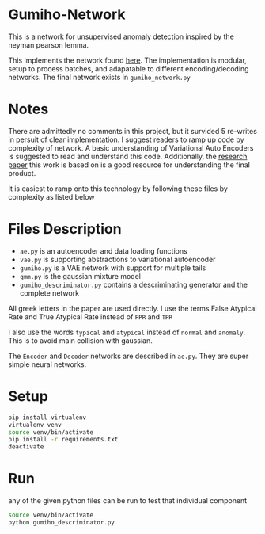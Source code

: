 # Gumiho-Network

This is a network for unsupervised anomaly detection inspired by the neyman pearson lemma.

This implements the network found [here](https://arxiv.org/pdf/1810.09133.pdf). The implementation is modular, setup to process batches, and adapatable to different encoding/decoding networks. The final network exists in `gumiho_network.py`

# Notes

There are admittedly no comments in this project, but it survided 5 re-writes in persuit of clear implementation. I suggest readers to ramp up code by complexity of network. A basic understanding of Variational Auto Encoders is suggested to read and understand this code. Additionally, the [research paper](https://arxiv.org/pdf/1810.09133.pdf) this work is based on is a good resource for understanding the final product.

It is easiest to ramp onto this technology by following these files by complexity as listed below

# Files Description

- `ae.py` is an autoencoder and data loading functions
- `vae.py` is supporting abstractions to variational autoencoder
- `gumiho.py` is a VAE network with support for multiple tails
- `gmm.py` is the gaussian mixture model
- `gumiho_descriminator.py` contains a descriminating generator and the complete network

All greek letters in the paper are used directly. I use the terms False Atypical Rate and True Atypical Rate instead of `FPR` and `TPR`

I also use the words `typical` and `atypical` instead of `normal` and `anomaly`. This is to avoid main collision with gaussian.

The `Encoder` and `Decoder` networks are described in `ae.py`. They are super simple neural networks.

# Setup

```bash
pip install virtualenv
virtualenv venv
source venv/bin/activate
pip install -r requirements.txt
deactivate
```

# Run

any of the given python files can be run to test that individual component

```bash
source venv/bin/activate
python gumiho_descriminator.py
```
